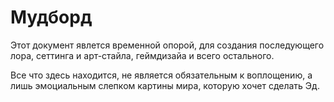 
# Мудборд

Этот документ явлется временной опорой, для создания последующего лора, сеттинга и арт-стайла, геймдизайа и всего остального.

Все что здесь находится, не является обязательным к воплощению, а лишь эмоциальным слепком картины мира, которую хочет сделать Эд.


